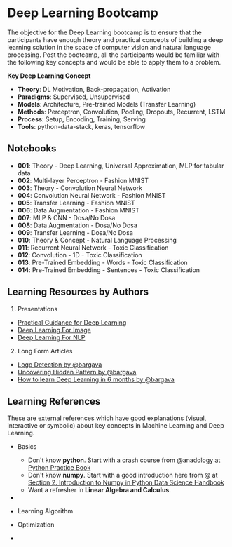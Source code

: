# Deep Learning Bootcamp

The objective for the Deep Learning bootcamp is to ensure that the participants have enough theory and practical concepts of building a deep learning solution in the space of computer vision and natural language processing. Post the bootcamp, all the participants would be familiar with the following key concepts and would be able to apply them to a problem.

**Key Deep Learning Concept**
- **Theory**: DL Motivation, Back-propagation, Activation
- **Paradigms**: Supervised, Unsupervised
- **Models**: Architecture, Pre-trained Models (Transfer Learning)
- **Methods**: Perceptron, Convolution, Pooling, Dropouts, Recurrent, LSTM
- **Process**: Setup, Encoding, Training, Serving
- **Tools**: python-data-stack, keras, tensorflow

## Notebooks

- **001**: Theory - Deep Learning, Universal Approximation, MLP for tabular data
- **002**: Multi-layer Perceptron - Fashion MNIST
- **003**: Theory - Convolution Neural Network
- **004**: Convolution Neural Network - Fashion MNIST
- **005**: Transfer Learning - Fashion MNIST
- **006**: Data Augmentation - Fashion MNIST
- **007**: MLP & CNN - Dosa/No Dosa
- **008**: Data Augmentation - Dosa/No Dosa
- **009**: Transfer Learning - Dosa/No Dosa
- **010**: Theory & Concept - Natural Language Processing
- **011**: Recurrent Neural Network - Toxic Classification
- **012**: Convolution - 1D - Toxic Classification
- **013**: Pre-Trained Embedding - Words - Toxic Classification
- **014**: Pre-Trained Embedding - Sentences - Toxic Classification

## Learning Resources by Authors

1. Presentations
  - [Practical Guidance for Deep Learning](/dl-practical-guidance.pdf)
  - [Deep Learning For Image](https://speakerdeck.com/amitkaps/deep-learning-for-image)
  - [Deep Learning For NLP](https://www.slideshare.net/amitkaps/deep-learning-for-nlp-69972908) 

2. Long Form Articles 
  - [Logo Detection by @bargava](https://www.oreilly.com/ideas/logo-detection-using-apache-mxnet)
  - [Uncovering Hidden Pattern by @bargava](https://www.oreilly.com/ideas/uncovering-hidden-patterns-through-machine-learning)
  - [How to learn Deep Learning in 6 months by @bargava](https://towardsdatascience.com/how-to-learn-deep-learning-in-6-months-e45e40ef7d48)


## Learning References
These are external references which have good explanations (visual, interactive or symbolic) about key concepts in Machine Learning and Deep Learning. 

- Basics
  - Don't know **python**. Start with a crash course from @anadology at [Python Practice Book](https://anandology.com/python-practice-book/)
  - Don't know **numpy**. Start with a good introduction here from @ at [Section 2. Introduction to Numpy in Python Data Science Handbook](https://jakevdp.github.io/PythonDataScienceHandbook/)
  - Want a refresher in **Linear Algebra and Calculus**. 

-

- Learning Algorithm


- Optimization


- 

